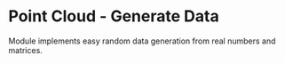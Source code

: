 # Point Cloud - Generate Data
Module implements easy random data generation from real numbers and matrices.